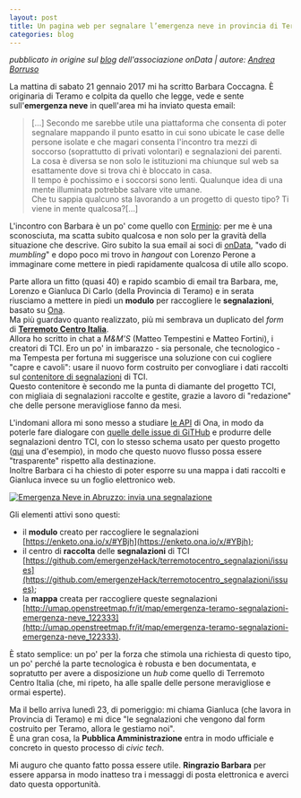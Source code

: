 ```yaml
---
layout: post
title: Un pagina web per segnalare l’emergenza neve in provincia di Teramo
categories: blog
---
```


*pubblicato in origine sul [blog](http://blog.ondata.it/un-pagina-web-per-segnalare-lemergenza-neve-in-provincia-di-teramo/ "Permalink to Un pagina web per segnalare l’emergenza neve in provincia di Teramo") dell'associazione onData | autore: [Andrea Borruso](https://twitter.com/aborruso)*

La mattina di sabato 21 gennaio 2017 mi ha scritto Barbara Coccagna. È originaria di Teramo e colpita da quello che legge, vede e sente sull'**emergenza neve** in quell'area mi ha inviato questa email:

> […] Secondo me sarebbe utile una piattaforma che consenta di poter segnalare mappando il punto esatto in cui sono ubicate le case delle persone isolate e che magari consenta l'incontro tra mezzi di soccorso (soprattutto di privati volontari) e segnalazioni dei parenti.  
La cosa è diversa se non solo le istituzioni ma chiunque sul web sa esattamente dove si trova chi è bloccato in casa.  
Il tempo è pochissimo e i soccorsi sono lenti. Qualunque idea di una mente illuminata potrebbe salvare vite umane.  
Che tu sappia qualcuno sta lavorando a un progetto di questo tipo? Ti viene in mente qualcosa?[…]

L'incontro con Barbara è un po' come quello con [Erminio][1]: per me è una sconosciuta, ma scatta subito qualcosa e non solo per la gravità della situazione che descrive. Giro subito la sua email ai soci di [onData](http://ondata.it/), "vado di *mumbling*" e dopo poco mi trovo in *hangout* con Lorenzo Perone a immaginare come mettere in piedi rapidamente qualcosa di utile allo scopo.

Parte allora un fitto (quasi 40) e rapido scambio di email tra Barbara, me, Lorenzo e Gianluca Di Carlo (della Provincia di Teramo) e in serata riusciamo a mettere in piedi un **modulo** per raccogliere le **segnalazioni**, basato su [Ona][2].  
Ma più guardavo quanto realizzato, più mi sembrava un duplicato del *form* di [**Terremoto Centro Italia**][3].  
Allora ho scritto in chat a *M&M'S* (Matteo Tempestini e Matteo Fortini), i creatori di TCI. Ero un po' in imbarazzo - sia personale, che tecnologico - ma Tempesta per fortuna mi suggerisce una soluzione con cui cogliere "capre e cavoli": usare il nuovo form costruito per convogliare i dati raccolti sul [contenitore di segnalazioni][4] di TCI.  
Questo contenitore è secondo me la punta di diamante del progetto TCI, con migliaia di segnalazioni raccolte e gestite, grazie a lavoro di "redazione" che delle persone meravigliose fanno da mesi.

L'indomani allora mi sono messo a studiare [le API][5] di Ona, in modo da poterle fare dialogare con [quelle delle issue di GiTHub][6] e produrre delle segnalazioni dentro TCI, con lo stesso schema usato per questo progetto ([qui][7] una d'esempio), in modo che questo nuovo flusso possa essere "trasparente" rispetto alla destinazione.  
Inoltre Barbara ci ha chiesto di poter esporre su una mappa i dati raccolti e Gianluca invece su un foglio elettronico web.

[![Emergenza Neve in Abruzzo: invia una segnalazione](http://wp.ondata.it/ondata/wp-content/uploads/sites/5/2017/01/2017-01-23_09h12_39.png)]()

Gli elementi attivi sono questi:

- il **modulo** creato per raccogliere le segnalazioni [https://enketo.ona.io/x/#YBjh](https://enketo.ona.io/x/#YBjh);
- il centro di **raccolta** delle **segnalazioni** di TCI [https://github.com/emergenzeHack/terremotocentro_segnalazioni/issues](https://github.com/emergenzeHack/terremotocentro_segnalazioni/issues);
- la **mappa** creata per raccogliere queste segnalazioni [http://umap.openstreetmap.fr/it/map/emergenza-teramo-segnalazioni-emergenza-neve_122333](http://umap.openstreetmap.fr/it/map/emergenza-teramo-segnalazioni-emergenza-neve_122333).

È stato semplice: un po' per la forza che stimola una richiesta di questo tipo, un po' perché la parte tecnologica è robusta e ben documentata, e sopratutto per avere a disposizione un *hub* come quello di Terremoto Centro Italia (che, mi ripeto, ha alle spalle delle persone meravigliose e ormai esperte).

Ma il bello arriva lunedì 23, di pomeriggio: mi chiama Gianluca (che lavora in Provincia di Teramo) e mi dice "le segnalazioni che vengono dal form costruito per Teramo, allora le gestiamo noi".  
È una gran cosa, la **Pubblica Amministrazione** entra in modo ufficiale e concreto in questo processo di *civic tech*.

Mi auguro che quanto fatto possa essere utile. **Ringrazio Barbara** per essere apparsa in modo inatteso tra i messaggi di posta elettronica e averci dato questa opportunità.


[1]: https://medium.com/@aborruso/il-bello-dellintern%C3%A8t-1f93705fe8e8#.j3b2uvv5j
[2]: https://ona.io/
[3]: http://terremotocentroitalia.info/
[4]: https://github.com/emergenzeHack/terremotocentro_segnalazioni/issues
[5]: https://ona.io/static/docs/index.html
[6]: https://developer.github.com/v3/issues/
[7]: https://github.com/emergenzeHack/terremotocentro_segnalazioni/issues/2182
